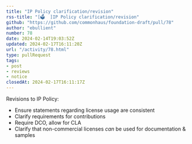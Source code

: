 ```yaml
---
title: "IP Policy clarification/revision"
rss-title: "[🗳️  ]IP Policy clarification/revision"
github: "https://github.com/commonhaus/foundation-draft/pull/78"
author: "ebullient"
number: 78
date: 2024-02-14T19:03:52Z
updated: 2024-02-17T16:11:20Z
url: "/activity/78.html"
type: pullRequest
tags:
- post
- reviews
- notice
closedAt: 2024-02-17T16:11:17Z
---
```

Revisions to IP Policy:

- Ensure statements regarding license usage are consistent
- Clarify requirements for contributions
- Require DCO, allow for CLA
- Clarify that non-commercial licenses *can* be used for documentation & samples


